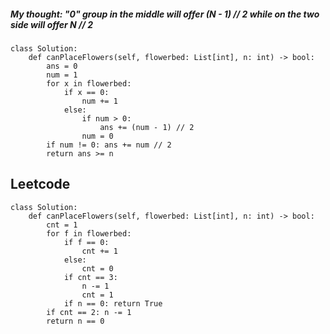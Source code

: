 ##### My thought: "0" group in the middle will offer (N - 1) // 2 while on the two side will offer N // 2
```
class Solution:
    def canPlaceFlowers(self, flowerbed: List[int], n: int) -> bool:
        ans = 0
        num = 1
        for x in flowerbed:
            if x == 0:
                num += 1
            else:
                if num > 0:
                    ans += (num - 1) // 2
                num = 0
        if num != 0: ans += num // 2
        return ans >= n
```

## Leetcode
```
class Solution:
    def canPlaceFlowers(self, flowerbed: List[int], n: int) -> bool:
        cnt = 1
        for f in flowerbed:
            if f == 0:
                cnt += 1
            else:
                cnt = 0
            if cnt == 3:
                n -= 1
                cnt = 1
            if n == 0: return True
        if cnt == 2: n -= 1
        return n == 0
```
